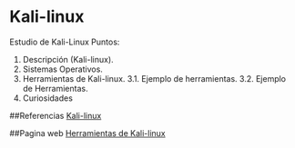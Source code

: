 # Kali-linux
Estudio de Kali-Linux
Puntos:
1. Descripción (Kali-linux).
2. Sistemas Operativos.
3. Herramientas de Kali-linux.
3.1. Ejemplo de herramientas.
3.2. Ejemplo de Herramientas.
4. Curiosidades

##Referencias 
[Kali-linux](https://maslinux.es/kali-linux-lo-que-debes-saber-antes-de-usarlo/)

##Pagina web
[Herramientas de Kali-linux](https://maslinux.es/las-mejores-20-herramientas-de-hacking-y-penetracion-para-kali-linux/)

